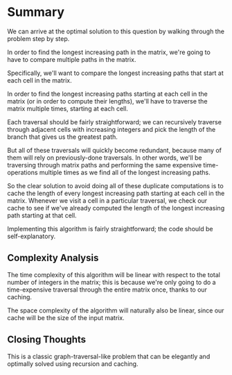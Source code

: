 # Summary

We can arrive at the optimal solution to this question by walking through the problem step by step.

In order to find the longest increasing path in the matrix, we're going to have to compare multiple paths in the matrix.

Specifically, we'll want to compare the longest increasing paths that start at each cell in the matrix.

In order to find the longest increasing paths starting at each cell in the matrix (or in order to compute their lengths), we'll have to traverse the matrix multiple times, starting at each cell.

Each traversal should be fairly straightforward; we can recursively traverse through adjacent cells with increasing integers and pick the length of the branch that gives us the greatest path.

But all of these traversals will quickly become redundant, because many of them will rely on previously-done traversals. In other words, we'll be traversing through matrix paths and performing the same expensive time-operations multiple times as we find all of the longest increasing paths.

So the clear solution to avoid doing all of these duplicate computations is to cache the length of every longest increasing path starting at each cell in the matrix. Whenever we visit a cell in a particular traversal, we check our cache to see if we've already computed the length of the longest increasing path starting at that cell.

Implementing this algorithm is fairly straightforward; the code should be self-explanatory.

## Complexity Analysis

The time complexity of this algorithm will be linear with respect to the total number of integers in the matrix; this is because we're only going to do a time-expensive traversal through the entire matrix once, thanks to our caching.

The space complexity of the algorithm will naturally also be linear, since our cache will be the size of the input matrix.

## Closing Thoughts

This is a classic graph-traversal-like problem that can be elegantly and optimally solved using recursion and caching.